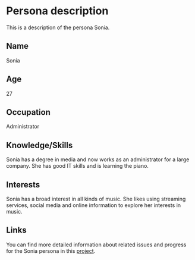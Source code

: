 # Persona description

This is a description of the persona Sonia.

## Name
Sonia 

## Age
27

## Occupation
Administrator

## Knowledge/Skills
Sonia has a degree in media and now works as an administrator for a large company.  She has good IT skills and is learning the piano.

## Interests
Sonia has a broad interest in all kinds of music. She likes using streaming services, social media and online information to explore her interests in music.


## Links
You can find more detailed information about related issues and progress for the Sonia persona in this [project](https://github.com/polifonia-project/stories/projects/1).
